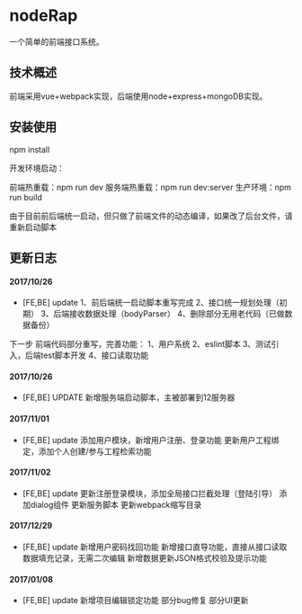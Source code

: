 # nodeRap
一个简单的前端接口系统。

## 技术概述
前端采用vue+webpack实现，后端使用node+express+mongoDB实现。

## 安装使用

npm install

开发环境启动：

前端热重载：npm run dev
服务端热重载：npm run dev:server
生产环境：npm run build

由于目前前后端统一启动，但只做了前端文件的动态编译，如果改了后台文件，请重新启动脚本

## 更新日志

#### 2017/10/26
* [FE,BE] update 
1、前后端统一启动脚本重写完成
2、接口统一规划处理（初期）
3、后端接收数据处理（bodyParser）
4、删除部分无用老代码（已做数据备份）

下一步
前端代码部分重写，完善功能：
1、用户系统
2、eslint脚本
3、测试引入，后端test脚本开发
4、接口读取功能


#### 2017/10/26
* [FE,BE] UPDATE
新增服务端启动脚本，主被部署到12服务器

#### 2017/11/01
* [FE,BE] update
添加用户模块，新增用户注册、登录功能
更新用户工程绑定，添加个人创建/参与工程检索功能

#### 2017/11/02
* [FE,BE] update
更新注册登录模块，添加全局接口拦截处理（登陆引导）
添加dialog组件
更新服务脚本
更新webpack缩写目录

#### 2017/12/29
* [FE,BE] update
新增用户密码找回功能
新增接口直导功能，直接从接口读取数据填充记录，无需二次编辑
新增数据更新JSON格式校验及提示功能

#### 2017/01/08
* [FE,BE] update
新增项目编辑锁定功能
部分bug修复
部分UI更新